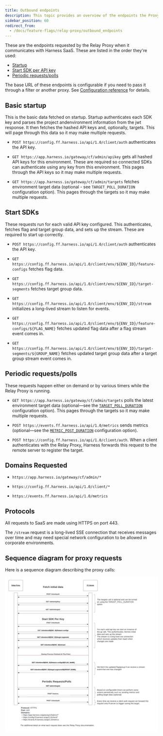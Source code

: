 ```yaml
---
title: Outbound endpoints
description: This topic provides an overview of the endpoints the Proxy uses when it connects to SAAS Feature Flags
sidebar_position: 60
redirect_from:
  - /docs/feature-flags/relay-proxy/outbound_endpoints
---
```


These are the endpoints requested by the Relay Proxy when it communicates with Harness SaaS. These are listed in the order they're used:
- [Startup](#basic-startup)
- [Start SDK per API key](#start-sdks)
- [Periodic requests/polls](#periodic-requestspolls)

The base URL  of these endpoints is configurable if you need to pass it through a filter or another proxy. See [Configuration reference](/docs/feature-flags/use-ff/relay-proxy/configuration) for details.

## Basic startup

This is the basic data fetched on startup. Startup authenticates each SDK key and parses the project andenvironment information from the jwt response. It then fetches the hashed API keys and, optionally, targets. This will page through this data so it may make multiple requests.

* `POST https://config.ff.harness.io/api/1.0/client/auth` authenticates the API key.

* `GET https://app.harness.io/gateway/cf/admin/apikey` gets all hashed API keys for this environment. These are required so connected SDKs can authenticate using any key from this environment. This pages through the API keys so it may make multiple requests.

* `GET https://app.harness.io/gateway/cf/admin/targets` fetches environment target data (optional - see `TARGET_POLL_DURATION` configuration option). This pages through the targets so it may make multiple requests.

## Start SDKs

These requests run for each valid API key configured. This authenticates, fetches flag and target group data, and sets up the stream. These are required to start up correctly.

* `POST https://config.ff.harness.io/api/1.0/client/auth` authenticates the API key.

* `GET https://config.ff.harness.io/api/1.0/client/env/${ENV_ID}/feature-configs` fetches flag data.

* `GET https://config.ff.harness.io/api/1.0/client/env/${ENV_ID}/target-segments` fetches target group data.

* `GET https://config.ff.harness.io/api/1.0/client/env/${ENV_ID}/stream` initializes a long-lived stream to listen for events.

* `GET https://config.ff.harness.io/api/1.0/client/env/${ENV_ID}/feature-configs/${FLAG_NAME}` fetches updated flag data after a flag stream event comes in.

* `GET https://config.ff.harness.io/api/1.0/client/env/${ENV_ID}/target-segments/${GROUP_NAME}` fetches updated target group data after a target group stream event comes in.


## Periodic requests/polls

These requests happen either on demand or by various timers while the Relay Proxy is running.

* `GET https://app.harness.io/gateway/cf/admin/targets` polls the latest environment target data (optional—see the [`TARGET_POLL_DURATION`](/docs/feature-flags/use-ff/relay-proxy/configuration#adjust-timings) configuration option). This pages through the targets so it may make multiple requests.

* `POST https://events.ff.harness.io/api/1.0/metrics` sends metrics (optional—see the [`METRIC_POST_DURATION`](/docs/feature-flags/use-ff/relay-proxy/configuration#adjust-timings) configuration option).

* `POST https://config.ff.harness.io/api/1.0/client/auth`. When a client authenticates with the Relay Proxy, Harness forwards this request to the remote server to register the target.

## Domains Requested

* `https://app.harness.io/gateway/cf/admin/*`

* `https://config.ff.harness.io/api/1.0/client/*`

* `https://events.ff.harness.io/api/1.0/metrics`

## Protocols

All requests to SaaS are made using HTTPS on port 443.

The `/stream` request is a long-lived SSE connection that receives messages over time and may need special network configuration to be allowed in corporate environments.

## Sequence diagram for proxy requests

Here is a sequence diagram describing the proxy calls:

![Call Flow](./images/call_flow.png "Call Flow")
